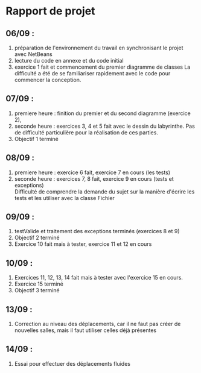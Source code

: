 # Rapport de projet

## 06/09 : 
1. préparation de l'environnement du travail en synchronisant le projet avec NetBeans
2. lecture du code en annexe et du code initial
3. exercice 1 fait et commencement du premier diagramme de classes
La difficulté a été de se familiariser rapidement avec le code pour commencer la conception.

## 07/09 :
1. premiere heure : finition du premier et du second diagramme (exercice 2), 
2. seconde heure : exercices 3,  4 et 5 fait avec le dessin du labyrinthe.
Pas de difficulté particulière pour la réalisation de ces parties.
3. Objectif 1 terminé

## 08/09 :
1. premiere heure : exercice 6 fait, exercice 7 en cours (les tests)
2. seconde heure : exercices 7, 8 fait, exercice 9 en cours (tests et exceptions) <br/>
Difficulté de comprendre la demande du sujet sur la manière d'écrire les tests et les utiliser avec la classe Fichier

## 09/09 :
1. testValide et traitement des exceptions terminés (exercices 8 et 9)
2. Objectif 2 terminé
3. Exercice 10 fait mais à tester, exercice 11 et 12 en cours

## 10/09 :
1. Exercices 11, 12, 13, 14 fait mais à tester avec l'exercice 15 en cours.
2. Exercice 15 terminé
3. Objectif 3 terminé

## 13/09 :
1. Correction au niveau des déplacements, car il ne faut pas créer de nouvelles salles, mais il faut utiliser celles déjà présentes

## 14/09 :
1. Essai pour effectuer des déplacements fluides


